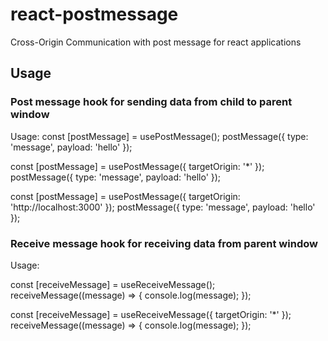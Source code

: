 # react-postmessage

Cross-Origin Communication with post message for react applications

## Usage

### Post message hook for sending data from child to parent window

Usage:
const [postMessage] = usePostMessage();
postMessage({ type: 'message', payload: 'hello' });

const [postMessage] = usePostMessage({ targetOrigin: '\*' });
postMessage({ type: 'message', payload: 'hello' });

const [postMessage] = usePostMessage({ targetOrigin: 'http://localhost:3000' });
postMessage({ type: 'message', payload: 'hello' });

### Receive message hook for receiving data from parent window

Usage:

const [receiveMessage] = useReceiveMessage();
receiveMessage((message) => {
console.log(message);
});

const [receiveMessage] = useReceiveMessage({ targetOrigin: '\*' });
receiveMessage((message) => {
console.log(message);
});
